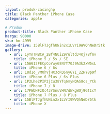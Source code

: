 ```yaml
---
layout: produk-casinghp
title: Black Panther iPhone Case
categories: apple

# Produk
product-title: Black Panther iPhone Case
harga: 90000
sku: hn-4999
image-drive: 15BlFTJgfhUNin2x1LVrI9WVQhNeDr5tk
gallery:
  - url: 1yYnTNBCA_2Bf4NUiZ9rultdJ4Kj78fmv
    title: iPhone 5 / 5s / SE
  - url: 15W612FECpCoYwy68N7T70J9A3k2xW5sL
    title: iPhone 6 / 6s
  - url: 1Ud1o_vM0hVjHX3cRQ6nyGYI_2ZHY8p9f
    title: iPhone 6 Plus / 6s Plus
  - url: 1P2Lhe2PIP2jCu38YTq6myNQASUcs_YCk
    title: iPhone 7 / 8
  - url: 17PWbHFzQc43YSnuVHN7dWkgWOj9GtIcY
    title: iPhone 7 Plus / 8 Plus
  - url: 15BlFTJgfhUNin2x1LVrI9WVQhNeDr5tk
    title: iPhone X
---
```


